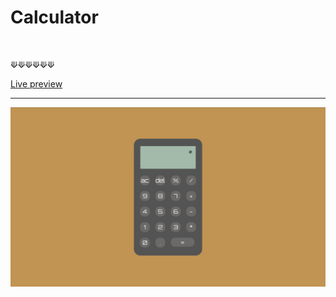 # Calculator

<br />

⟱⟱⟱⟱⟱⟱

[Live preview](https://acdeguia.github.io/calculator/)

<hr>

![screenshot](https://github.com/acdeguia/calculator/blob/main/images/calculator.jpeg)